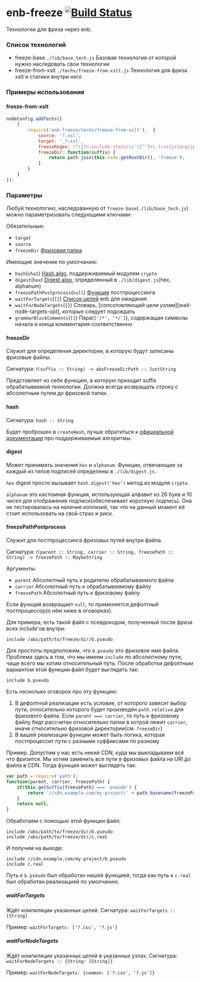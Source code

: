 enb-freeze [![Build Status](https://travis-ci.org/f-o-r/enb-freeze.svg?branch=master)](https://travis-ci.org/f-o-r/enb-freeze)
==============

Технологии для фриза через enb.

### Список технологий

  - freeze-base `./lib/base_tech.js` Базовая технология от которой нужно наследовать свои технологии
  - freeze-from-xslt `./techs/freeze-from-xslt.js` Технология для фриза xslt и статики внутри него

### Примеры использования

#### freeze-from-xslt
```javascript
nodeConfig.addTechs([
    [
        require('enb-freeze/techs/freeze-from-xslt'),  {
            source: '?.xsl',
            target: '_?.xsl',
            freezeRegex: /"\{fn:include-static\('([^']+\.(css|js|png|jp?g|gif))'\)\}"/,
            freezeDir: function(suffix) {
                return path.join(this.node.getRootDir(), 'freeze');
            }
        }
    ]
]);
```

### Параметры

Любуй технологию, наследованную от `freeze-base`(`./lib/base_tech.js`) можно параметризовать следующими ключами:

Обязательные:
  - `target`
  - `source`
  - `freezeDir` [Фризовая папка][freeze-dir-opt]

Имеющие значение по умолчанию:
  - `hash`(`sha1`) [Hash algo][hash-opt], поддерживаемый модулем `crypto`
  - `digest`(`hex`) [Digest algo][digest-opt], определенный в `./lib/digest.js`(hex, alphanum)
  - `freezePathPostprocess`(`null`) [Функция][freeze-path-postprocess-opt] постпроцессинга
  - `waitForTargets`(`[]`) [Список целей][wait-for-targets-opt] enb для ожидания
  - `waitForNodeTargets`(`{}`) Словарь, [сопсотовляющий цели узлам][wait-node-targets-opt], которые следует подождать
  - `grammarBlockComments`(`[]`) Пара(`['/*', '*/']`), содержащая символы начала и конца комментария соответственно

#### freezeDir
Служит для определения директории, в которую будут записаны фризовые файлы.

Сигнатура:
`𝑓(suffix :: String) -> absFreezeDirPath :: JustString`

Представляет из себя функцию, в которую приходит suffix обрабатываемой технологии. Должна всегда возвращать строку с абсолютным путем до фризовой папки.

#### hash
Сигнатура:
`hash :: String`

Будет проброшен в `createHash`, лучше обратиться к [официальной документации][create-hash-algo-link] про поддерживаемые алгоритмы.

#### digest

Может принимать значения `hex` и `alphanum`. Функции, отвечающие за каждый из типов подписей определены в `./lib/digest.js`.

`hex` digest просто вызывает `hash.digest('hex')` метод из модуля `crypto`.

`alphanum` это кастомная функция, использующая алфавит из 26 букв и 10 чисел для отображения подписи(обеспечивает короткую подпись). Она не тестировалась на наличие коллизий, так что на данный момент её стоит использовать на свой страх и риск.

#### freezePathPostprocess
Служит для постпроцессинга фризовых путей внутри файла.

Сигнатура:
`𝑓(parent :: String, carrier :: String, freezePath :: String) -> freezePath :: MaybeString`

Аргументы:

  - `parent` Абсолютный путь к родителю обрабатываемого файла
  - `carrier` Абсолютный путь к обрабатываемому файлу
  - `freezePath` Абсолютный путь к фризовому файлу

Если функция возвращает `null`, то применяется дефолтный постпроцессор(о нём ниже в оговорках).

Для примера, есть такой файл с псевдокодом, полученный после фриза всех include'ов внутри:
```
include /abs/path/to/freeze/dir/b.pseudo
```

Для простоты предположим, что `b.pseudo` это фризовое имя файла.
Проблема здесь в том, что мы имеем `include` по абсолютному пути, чаще всего мы хотим относительный путь.
После обработки дефолтным вариантом этой функции файл будет выглядеть так:
```
include b.pseudo
```

Есть несколько оговорок про эту функцию:
  1. В дефолтной реализации есть условие, от которого зависит выбор пути, относительно которого будет произведён `path.relative` для фризового файла. Если `parent === carrier`, то путь к фризовому файлу бедт рассчитан относительно папки в котрой лежит `carrier`, иначе относительно фризовой директории(см. `freezeDir`)
  2. В вашей реализации функции может быть логика, которая постпроцессит пути с разными суффиксами по разному

Пример. Допустим у нас есть некий CDN, куда мы выкладываем всё что фризится. Мы хотим заменить все пути в фризовых файла на URI до файла в CDN. Тогда функция может выглядеть так:
```javascript
var path = require('path');
function(parent, carrier, freezePath) {
    if(this.getSuffix(freezePath) === 'pseudo') {
        return '//cdn.example.com/my-project/' + path.basename(freezePath)
    }
    return null;
}
```

Обработаем с помощью этой функции файл:
```
include /abs/path/to/freeze/dir/b.pseudo
include /abs/path/to/freeze/dir/c.real
```

И получим на выходе:
```
include //cdn.example.com/my-project/b.pseudo
include c.real
```

Путь к `b.pseudo` был обработан нашей функцией, тогда как путь к `c.real` был обработан реализацией по умолчанию.

##### waitForTargets
Ждёт компиляции указанных целей.
Сигнатура:
`waitForTargets :: [String]`

Пример:
`waitForTargets: ['?.css', '?.js']`

##### waitForNodeTargets
Ждёт компиляции указанных целей в указанных узлах.
Сигнатура:
`waitForNodeTargets :: {String: [String]}`

Пример:
`waitForNodeTargets: {common: ['?.css', '?.js']}`


[freeze-dir-opt]: #freezeDir
[hash-opt]: #hash
[digest-opt]: #digest
[create-hash-algo-link]: https://nodejs.org/api/crypto.html#crypto_crypto_createhash_algorithm
[freeze-path-postprocess-opt]: #freezePathPostprocess
[wait-for-targets-opt]: #waitForTargets
[wait-for-node-targets-opt]: #waitForNodeTargets
